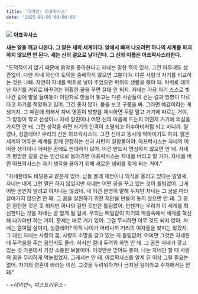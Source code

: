 ```yaml
---
title: '데미안: 아프락사스'
date: '2025-01-05 00:00:00'
---
```


<img src='/images/books/books-3-1.jpg'>

<strong>
아프락사스

새는 알을 깨고 나온다. 그 알은 새의 세계이다. 알에서 빠져 나오려면
하나의 세계를 파괴하지 않으면 안 된다. 새는 신의 곁으로 날아간다.
그 신의 이름은 아프락사스라한다.
</strong>

"도덕적이지 않기 때문에 음악을 좋아한다고 자네는 말한 적이 있지. 그건 아무래도 상관없어. 다만 자네 자신이 도덕을 숭배하지 않으면 그뿐이야. 다른 사람과 자기를 비교하는 것은 나빠. 자연이 자네를 박쥐로 낳아 주었으면 박쥐의 생활을 해야 돼. 박쥐로 태어난 자기를 거위로 바꾸려는 허황한 꿈을 꾸면 절대 안 되지. 자네는 가끔 자기 스스로 빗나간 길에 발을 들여놓아 이단자로 만들어 놓고는 다른 사람들이 걷는 길과 방향이 다르다고 자기를 책망하고 있어. 그건 좋지 않아. 불을 보고 구름을 봐. 그러면 예감이라는 게 생기지. 그 예감에 의해서 자네 영혼이 방향을 제시하면 두말 말고 거기에 따르는 거야. 그 방향이 학교 선생이나 자네 양친이나 어떤 신의 마음에 드는지 어떤지 거기에 의심을 가지면 안 돼. 그런 생각을 하면 자기의 인격이 소멸되고 허수아비처럼 되고 마니까. 알겠나, 싱클레어? 우리의 신은 아프락사스다. 그건 신이고 동시에 악마이기도 하지. 밝은 세계와 어두운 세계를 함께 관장하는 신과 사탄의 결합물이야. 아프락사스는 자네의 어떠한 생각이나 어떠한 꿈에도 반대하지 않아. 이건 반드시 명심하지 않으면 안 돼. 자네가 평범한 길을 걷는 인간으로 돌아가면 아프락사스는 자네를 버리고 말 거야. 자네를 버린 아프락사스는 자기 생각을 끓이기 위해 새로운 냄비를 찾게 되는 거야."

"자네한테도 비밀종교 같은게 있어. 남들 몰래 제전이나 의식을 올리고 있다는 말일세. 자네는 내게 그런 말은 하지 않았지만 자네는 어떤 꿈을 꾸고 있는 것이 틀림없어. 그게 어떤 꿈인지 알려고 하지니는 않겠네. 내 이건 분명히 말해 두지만 자네는 그 꿈을 따라 살아가지 않으면 안 돼. 그 꿈을 실현하기 위한 제단을 만들어 놓지 않으면 안 돼. 그 꿈은 완전한 것은 못 되지만 하나의 길인 것만은 틀림없어. 언젠가는 우리가 이 세계를 혁신한다는 것을 자네는 곧 알게 될 걸세. 우리는 매일같이 자기의 마음속에서 세계를 혁신해 나가야만 하는 거야. 문제는 바로 거기 있어. 그걸 무시하면 아무 것도 되지 않아. 자네는 열여덟 살이지, 싱클레어? 아직 나이가 어리니까 거리의 여자들을 찾지는 않겠지. 그 대신 자네는 사랑의 꿈, 사랑의 소망을 갖고 있는 게 틀림없어. 어쩌면 그것은 자네한테 두려움을 주는 꿈인지도 몰라. 하지만 절대 두려워 하면 안 돼. 그 꿈은 자네가 갖고 있는 것 가운데서 가장 소중한 보물이야. 이것만은 믿어도 좋아. 나는 자네만 할 때 사랑의 꿈을 무리하게 억눌렀었지. 그래서는 안 돼. 아르팍사스를 알게 된 이상 그럴 필요는 없어. 자기의 영혼이 바라는 이상, 그것을 두려워하거나 금지된 일이라고 주저해서는 안 돼."

<i>- <데미안>, 피스트리우스 -</i>